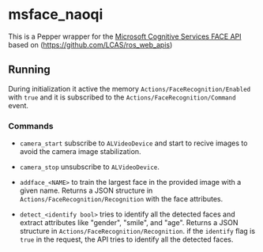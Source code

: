# msface_naoqi

This is a Pepper wrapper for the [Microsoft Cognitive Services FACE API](https://www.microsoft.com/cognitive-services/en-us/face-api) based on (https://github.com/LCAS/ros_web_apis)


## Running

During initialization it active the memory `Actions/FaceRecognition/Enabled` with `true` and it is subscribed to the `Actions/FaceRecognition/Command` event. 


### Commands 

 * `camera_start` subscribe to `ALVideoDevice` and start to recive images to avoid the camera image stabilization.

 * `camera_stop`  unsubscribe to `ALVideoDevice`.

 * `addface_<NAME>` to train the largest face in the provided image with a given name. Returns a JSON structure in `Actions/FaceRecognition/Recognition` with the face attributes.

 * `detect_<identify bool>` tries to identify all the detected faces and extract attributes like "gender", "smile", and "age". Returns a JSON structure in `Actions/FaceRecognition/Recognition`. if the `identify` flag is `true` in the request, the API tries to identify all the detected faces.



